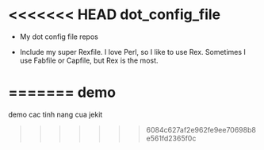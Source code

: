 <<<<<<< HEAD
dot_config_file
===============

- My dot config file repos

- Include my super Rexfile. I love Perl, so I like to use Rex.
Sometimes I use Fabfile or Capfile, but Rex is the most.

=======
demo
====

demo cac tinh nang cua jekit
>>>>>>> 6084c627af2e962fe9ee70698b8e561fd2365f0c
